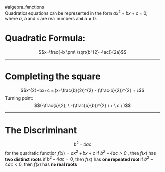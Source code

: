 #algebra_functions  
Quadratics equations can be represented in the form $ax^{2}+bx+c=0,$ where $a$, $b$ and $c$ are real numbers and $a \ne 0$.

# Quadratic Formula:
$$x=\frac{-b \pm\ \sqrt{b^{2}-4ac}}{2a}$$

---
# Completing the square
$$x^{2}+bx+c = (x+\frac{b}{2})^{2} - (\frac{b}{2})^{2} + c$$
Turning point:
$$(-\frac{b}{2}, \ -(\frac{b}{b})^{2} \ + \ c \ )$$

---
# The Discriminant
$$b^{2}-4ac$$
for the quadratic function $f(x) = ax^{2}+bx+c$
if *$b^{2}-4ac > 0$* , then $f(x)$ has **two distinct roots**
if $b^{2}-4ac=0$, then $f(x)$ has **one repeated root**
if $b^{2}-4ac<0$, then $f(x)$ has **no real roots**
